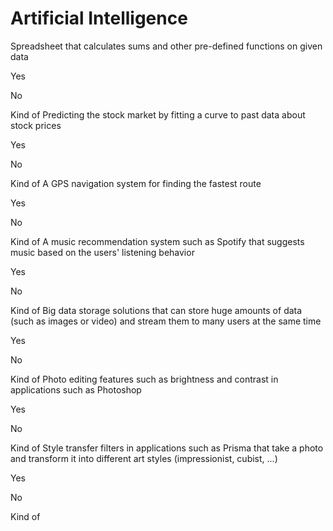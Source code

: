 # Artificial Intelligence

Spreadsheet that calculates sums and other pre-defined functions on given data

Yes

No

Kind of
Predicting the stock market by fitting a curve to past data about stock prices

Yes

No

Kind of
A GPS navigation system for finding the fastest route

Yes

No

Kind of
A music recommendation system such as Spotify that suggests music based on the users' listening behavior

Yes

No

Kind of
Big data storage solutions that can store huge amounts of data (such as images or video) and stream them to many users at the same time

Yes

No

Kind of
Photo editing features such as brightness and contrast in applications such as Photoshop

Yes

No

Kind of
Style transfer filters in applications such as Prisma that take a photo and transform it into different art styles (impressionist, cubist, ...)

Yes

No

Kind of
